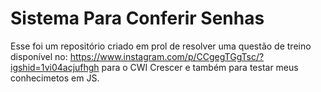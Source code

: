 # Sistema Para Conferir Senhas

Esse foi um repositório criado em prol de resolver uma questão de treino disponível no: https://www.instagram.com/p/CCgegTGgTsc/?igshid=1vi04acjufhgh para o CWI Crescer e também para testar meus conhecimetos em JS.
